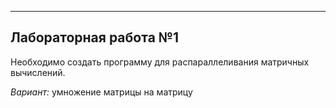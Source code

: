 ---

## Лабораторная работа №1

Необходимо создать программу для распараллеливания матричных вычислений.

*Вариант:* умножение матрицы на матрицу